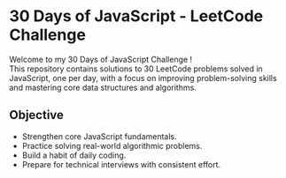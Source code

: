 #  30 Days of JavaScript - LeetCode Challenge

Welcome to my 30 Days of JavaScript Challenge !  
This repository contains solutions to 30 LeetCode problems solved in JavaScript, one per day, with a focus on improving problem-solving skills and mastering core data structures and algorithms.


##  Objective

- Strengthen core JavaScript fundamentals.
- Practice solving real-world algorithmic problems.
- Build a habit of daily coding.
- Prepare for technical interviews with consistent effort.


